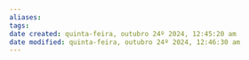 ```yaml
---
aliases: 
tags: 
date created: quinta-feira, outubro 24º 2024, 12:45:20 am
date modified: quinta-feira, outubro 24º 2024, 12:46:30 am
---
```

